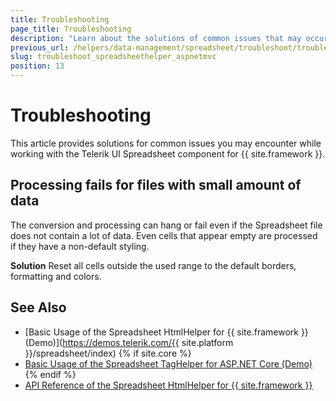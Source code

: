 ```yaml
---
title: Troubleshooting
page_title: Troubleshooting
description: "Learn about the solutions of common issues that may occur while working with Telerik UI Spreadsheet component for {{ site.framework }}."
previous_url: /helpers/data-management/spreadsheet/troubleshoot/troubleshooting, /helpers/data-management/spreadsheet/troubleshooting
slug: troubleshoot_spreadsheethelper_aspnetmvc
position: 13
---
```


# Troubleshooting

This article provides solutions for common issues you may encounter while working with the Telerik UI Spreadsheet component for {{ site.framework }}.

## Processing fails for files with small amount of data

The conversion and processing can hang or fail even if the Spreadsheet file does not contain a lot of data. Even cells that appear empty are processed if they have a non-default styling.

**Solution** Reset all cells outside the used range to the default borders, formatting and colors.

## See Also

* [Basic Usage of the Spreadsheet HtmlHelper for {{ site.framework }} (Demo)](https://demos.telerik.com/{{ site.platform }}/spreadsheet/index)
{% if site.core %}
* [Basic Usage of the Spreadsheet TagHelper for ASP.NET Core (Demo)](https://demos.telerik.com/aspnet-core/spreadsheet/index)
{% endif %}
* [API Reference of the Spreadsheet HtmlHelper for {{ site.framework }}](/api/spreadsheet)
